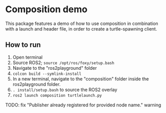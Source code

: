 # Composition demo
This package features a demo of how to use composition in combination with a launch and header file, in order to create a turtle-spawning client.

## How to run
1. Open terminal
2. Source ROS2; `source /opt/ros/foxy/setup.bash`
3. Navigate to the "ros2playground" folder
4. `colcon build --symlink-install`
5. In a new terminal, navigate to the "composition" folder inside the ros2playground folder.
6. `. install/setup.bash` to source the ROS2 overlay
7. `ros2 launch composition turtlelaunch.py`

TODO: fix "Publisher already registered for provided node name." warning

